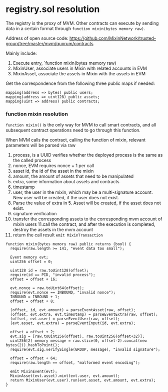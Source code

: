 # registry.sol resolution

The registry is the proxy of MVM. Other contracts can execute by sending data in a certain format through `function mixin(bytes memory raw)`.

Address of open source code: https://github.com/MixinNetwork/trusted-group/tree/master/mvm/quorum/contracts

Mainly include:

1. Execute entry, `function mixin(bytes memory raw)
2. MixinUser, associate users in Mixin with related accounts in EVM 
3. MixinAsset, associate the assets in Mixin with the assets in EVM 

Get the correspondence from the following three public maps if needed:

```solidity
mapping(address => bytes) public users;
mapping(address => uint128) public assets;
mapping(uint => address) public contracts;
```

### function mixin resolution

`function mixin()` is the only way for MVM to call smart contracts, and all subsequent contract operations need to go through this function. 

When MVM calls the contract, calling the function of mixin, relevant parameters will be parsed via raw 

1. process, is a UUID verifies whether the deployed process is the same as the called process
2. nonce, EVM requires nonce + 1 per call
3. asset id, the id of the asset in the mixin
4. amount, the amount of assets that need to be manipulated
5. extra, some information about assets and contracts
6. timestamp
7. user, the user in the mixin, which may be a multi-signature account. New user will be created, if the user does not exist.
8. Parse the value of extra in 5. Asset will be created, if the asset does not exist.
9. signature verification
10. transfer the corresponding assets to the corresponding mvm account of mixin users
11.call the contract, and after the execution is completed, destroy the assets in the mvm account 
12. return the call result `emit MixinTransaction`

```solidity
function mixin(bytes memory raw) public returns (bool) {
  require(raw.length >= 141, "event data too small");

  Event memory evt;
  uint256 offset = 0;

  uint128 id = raw.toUint128(offset);
  require(id == PID, "invalid process");
  offset = offset + 16;

  evt.nonce = raw.toUint64(offset);
  require(evt.nonce == INBOUND, "invalid nonce");
  INBOUND = INBOUND + 1;
  offset = offset + 8;

  (offset, id, evt.amount) = parseEventAsset(raw, offset);
  (offset, evt.extra, evt.timestamp) = parseEventExtra(raw, offset);
  (offset, evt.user) = parseEventUser(raw, offset);
  (evt.asset, evt.extra) = parseEventInput(id, evt.extra);

  offset = offset + 2;
  evt.sig = [raw.toUint256(offset), raw.toUint256(offset+32)];
  uint256[2] memory message = raw.slice(0, offset-2).concat(new bytes(2)).hashToPoint();
  require(evt.sig.verifySingle(GROUP, message), "invalid signature");

  offset = offset + 64;
  require(raw.length == offset, "malformed event encoding");

  emit MixinEvent(evt);
  MixinAsset(evt.asset).mint(evt.user, evt.amount);
  return MixinUser(evt.user).run(evt.asset, evt.amount, evt.extra);
}
```
